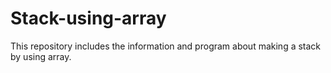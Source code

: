 # Stack-using-array
This repository includes the information and program about making a stack by using array.
